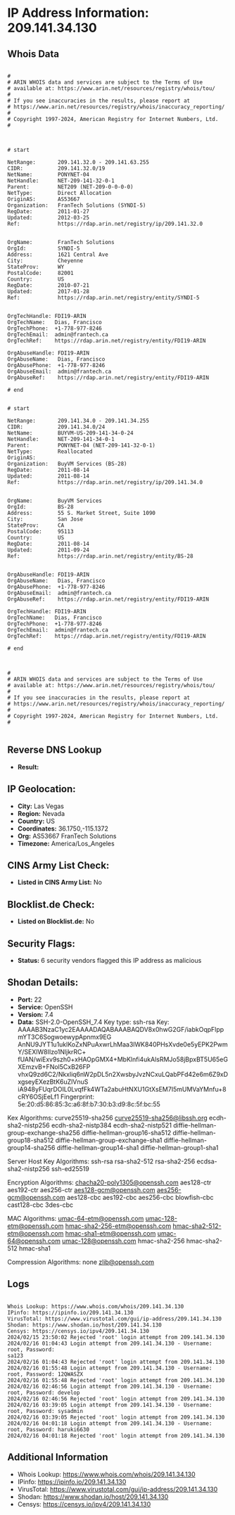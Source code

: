# IP Address Information: 209.141.34.130

## Whois Data
```

#
# ARIN WHOIS data and services are subject to the Terms of Use
# available at: https://www.arin.net/resources/registry/whois/tou/
#
# If you see inaccuracies in the results, please report at
# https://www.arin.net/resources/registry/whois/inaccuracy_reporting/
#
# Copyright 1997-2024, American Registry for Internet Numbers, Ltd.
#



# start

NetRange:       209.141.32.0 - 209.141.63.255
CIDR:           209.141.32.0/19
NetName:        PONYNET-04
NetHandle:      NET-209-141-32-0-1
Parent:         NET209 (NET-209-0-0-0-0)
NetType:        Direct Allocation
OriginAS:       AS53667
Organization:   FranTech Solutions (SYNDI-5)
RegDate:        2011-01-27
Updated:        2012-03-25
Ref:            https://rdap.arin.net/registry/ip/209.141.32.0


OrgName:        FranTech Solutions
OrgId:          SYNDI-5
Address:        1621 Central Ave
City:           Cheyenne
StateProv:      WY
PostalCode:     82001
Country:        US
RegDate:        2010-07-21
Updated:        2017-01-28
Ref:            https://rdap.arin.net/registry/entity/SYNDI-5


OrgTechHandle: FDI19-ARIN
OrgTechName:   Dias, Francisco 
OrgTechPhone:  +1-778-977-8246 
OrgTechEmail:  admin@frantech.ca
OrgTechRef:    https://rdap.arin.net/registry/entity/FDI19-ARIN

OrgAbuseHandle: FDI19-ARIN
OrgAbuseName:   Dias, Francisco 
OrgAbusePhone:  +1-778-977-8246 
OrgAbuseEmail:  admin@frantech.ca
OrgAbuseRef:    https://rdap.arin.net/registry/entity/FDI19-ARIN

# end


# start

NetRange:       209.141.34.0 - 209.141.34.255
CIDR:           209.141.34.0/24
NetName:        BUYVM-US-209-141-34-0-24
NetHandle:      NET-209-141-34-0-1
Parent:         PONYNET-04 (NET-209-141-32-0-1)
NetType:        Reallocated
OriginAS:       
Organization:   BuyVM Services (BS-28)
RegDate:        2011-08-14
Updated:        2011-08-14
Ref:            https://rdap.arin.net/registry/ip/209.141.34.0


OrgName:        BuyVM Services
OrgId:          BS-28
Address:        55 S. Market Street, Suite 1090
City:           San Jose
StateProv:      CA
PostalCode:     95113
Country:        US
RegDate:        2011-08-14
Updated:        2011-09-24
Ref:            https://rdap.arin.net/registry/entity/BS-28


OrgAbuseHandle: FDI19-ARIN
OrgAbuseName:   Dias, Francisco 
OrgAbusePhone:  +1-778-977-8246 
OrgAbuseEmail:  admin@frantech.ca
OrgAbuseRef:    https://rdap.arin.net/registry/entity/FDI19-ARIN

OrgTechHandle: FDI19-ARIN
OrgTechName:   Dias, Francisco 
OrgTechPhone:  +1-778-977-8246 
OrgTechEmail:  admin@frantech.ca
OrgTechRef:    https://rdap.arin.net/registry/entity/FDI19-ARIN

# end



#
# ARIN WHOIS data and services are subject to the Terms of Use
# available at: https://www.arin.net/resources/registry/whois/tou/
#
# If you see inaccuracies in the results, please report at
# https://www.arin.net/resources/registry/whois/inaccuracy_reporting/
#
# Copyright 1997-2024, American Registry for Internet Numbers, Ltd.
#


```
## Reverse DNS Lookup
- **Result:** 

## IP Geolocation:
- **City:** Las Vegas
- **Region:** Nevada
- **Country:** US
- **Coordinates:** 36.1750,-115.1372
- **Org:** AS53667 FranTech Solutions
- **Timezone:** America/Los_Angeles

## CINS Army List Check:
- **Listed in CINS Army List:** 
No

## Blocklist.de Check:
- **Listed on Blocklist.de:** 
No

## Security Flags:
- **Status:** 6 security vendors flagged this IP address as malicious

## Shodan Details:
- **Port:** 22
- **Service:** OpenSSH
- **Version:** 7.4
- **Data:** SSH-2.0-OpenSSH_7.4
Key type: ssh-rsa
Key: AAAAB3NzaC1yc2EAAAADAQABAAABAQDV8x0hwG2GF/iabkOqpFlppmYT3C6SogwoewypApnmx9EG
AnNU9JYT1u1uklKoZxNPuAxwrLhMaa3lWK840PHsXvde0e5yEPK2PwmY/SEXlW8IIzo1NljkrRC+
fUAN/wiExv9szh0+xHAOpGMX4+MbKlnfi4ukAlsRMJo58jBpxBT5U65eGXEmzvB+FNol5CxB26FP
vhxQ9zd6C2/Nkxliq6nW2pDL5n2XwsbyJvzNCxuLQabPFd42e6m6Z9xDxgseyEXezBtK6uZlVnuS
iA948yFUqrDOIL0LvqfFk4WTa2abuHtNXU1GtXsEM7I5mUMVaYMnfu+8cRY6OSjEeLf1
Fingerprint: 5e:20:d5:86:85:3c:a6:8f:b7:30:b3:d9:8c:5f:bc:55

Kex Algorithms:
	curve25519-sha256
	curve25519-sha256@libssh.org
	ecdh-sha2-nistp256
	ecdh-sha2-nistp384
	ecdh-sha2-nistp521
	diffie-hellman-group-exchange-sha256
	diffie-hellman-group16-sha512
	diffie-hellman-group18-sha512
	diffie-hellman-group-exchange-sha1
	diffie-hellman-group14-sha256
	diffie-hellman-group14-sha1
	diffie-hellman-group1-sha1

Server Host Key Algorithms:
	ssh-rsa
	rsa-sha2-512
	rsa-sha2-256
	ecdsa-sha2-nistp256
	ssh-ed25519

Encryption Algorithms:
	chacha20-poly1305@openssh.com
	aes128-ctr
	aes192-ctr
	aes256-ctr
	aes128-gcm@openssh.com
	aes256-gcm@openssh.com
	aes128-cbc
	aes192-cbc
	aes256-cbc
	blowfish-cbc
	cast128-cbc
	3des-cbc

MAC Algorithms:
	umac-64-etm@openssh.com
	umac-128-etm@openssh.com
	hmac-sha2-256-etm@openssh.com
	hmac-sha2-512-etm@openssh.com
	hmac-sha1-etm@openssh.com
	umac-64@openssh.com
	umac-128@openssh.com
	hmac-sha2-256
	hmac-sha2-512
	hmac-sha1

Compression Algorithms:
	none
	zlib@openssh.com


## Logs
```

Whois Lookup: https://www.whois.com/whois/209.141.34.130
IPinfo: https://ipinfo.io/209.141.34.130
VirusTotal: https://www.virustotal.com/gui/ip-address/209.141.34.130
Shodan: https://www.shodan.io/host/209.141.34.130
Censys: https://censys.io/ipv4/209.141.34.130
2024/02/15 23:50:02 Rejected 'root' login attempt from 209.141.34.130
2024/02/16 01:04:43 Login attempt from 209.141.34.130 - Username: root, Password: 
sa123
2024/02/16 01:04:43 Rejected 'root' login attempt from 209.141.34.130
2024/02/16 01:55:48 Login attempt from 209.141.34.130 - Username: root, Password: 12QWASZX
2024/02/16 01:55:48 Rejected 'root' login attempt from 209.141.34.130
2024/02/16 02:46:56 Login attempt from 209.141.34.130 - Username: root, Password: develop
2024/02/16 02:46:56 Rejected 'root' login attempt from 209.141.34.130
2024/02/16 03:39:05 Login attempt from 209.141.34.130 - Username: root, Password: sysadmin
2024/02/16 03:39:05 Rejected 'root' login attempt from 209.141.34.130
2024/02/16 04:01:18 Login attempt from 209.141.34.130 - Username: root, Password: haruki6630
2024/02/16 04:01:18 Rejected 'root' login attempt from 209.141.34.130

```
## Additional Information
- Whois Lookup: https://www.whois.com/whois/209.141.34.130
- IPinfo: https://ipinfo.io/209.141.34.130
- VirusTotal: https://www.virustotal.com/gui/ip-address/209.141.34.130
- Shodan: https://www.shodan.io/host/209.141.34.130
- Censys: https://censys.io/ipv4/209.141.34.130

